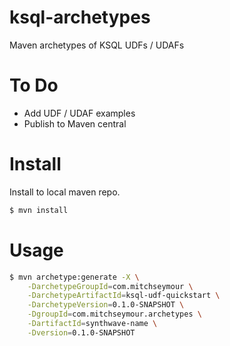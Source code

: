 # ksql-archetypes
Maven archetypes of KSQL UDFs / UDAFs

# To Do
- Add UDF / UDAF examples
- Publish to Maven central

# Install
Install to local maven repo.

```bash
$ mvn install
```

# Usage

```bash
$ mvn archetype:generate -X \
    -DarchetypeGroupId=com.mitchseymour \
    -DarchetypeArtifactId=ksql-udf-quickstart \
    -DarchetypeVersion=0.1.0-SNAPSHOT \
    -DgroupId=com.mitchseymour.archetypes \
    -DartifactId=synthwave-name \
    -Dversion=0.1.0-SNAPSHOT
```
